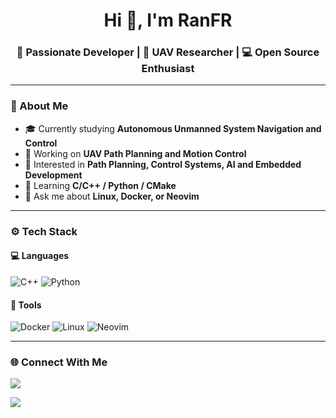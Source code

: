 <h1 align="center">Hi 👋, I'm RanFR</h1>
<h3 align="center">🚀 Passionate Developer | 🚁 UAV Researcher | 💻 Open Source Enthusiast</h3>

---

### 🧩 About Me

- 🎓 Currently studying **Autonomous Unmanned System Navigation and Control**
- 🔭 Working on **UAV Path Planning and Motion Control**
- 🧠 Interested in **Path Planning, Control Systems, AI and Embedded Development**
- 🌱 Learning **C/C++ / Python / CMake**
- 💬 Ask me about **Linux, Docker, or Neovim**

---

### ⚙️ Tech Stack

#### 💻 Languages

![C++](https://img.shields.io/badge/C++-00599C?style=flat-square&logo=cplusplus&logoColor=white)
![Python](https://img.shields.io/badge/Python-3776AB?style=flat-square&logo=python&logoColor=white)

#### 🧰 Tools

![Docker](https://img.shields.io/badge/Docker-2496ED?style=flat-square&logo=docker&logoColor=white)
![Linux](https://img.shields.io/badge/Linux-FCC624?style=flat-square&logo=linux&logoColor=black)
![Neovim](https://img.shields.io/badge/Neovim-57A143?style=flat-square&logo=neovim&logoColor=white)

---

### 🌐 Connect With Me

<a href="https://ranfr.github.io"><img src="https://img.shields.io/badge/Website-ranfr.github.io-0A66C2?style=for-the-badge&logo=firefox&logoColor=white" /></a>

<a href="https://scholar.google.com/citations?user=XXXXXX"><img src="https://img.shields.io/badge/Google_Scholar-4285F4?style=for-the-badge&logo=google-scholar&logoColor=white" /></a>
